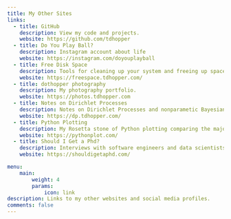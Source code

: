 ```yaml
---
title: My Other Sites 
links:
  - title: GitHub
    description: View my code and projects. 
    website: https://github.com/tdhopper
  - title: Do You Play Ball?
    description: Instagram account about life 
    website: https://instagram.com/doyouplayball
  - title: Free Disk Space
    description: Tools for cleaning up your system and freeing up space, especially for developers. 
    website: https://freespace.tdhopper.com/
  - title: dothopper photography
    description: My photography portfolio. 
    website: https://photos.tdhopper.com  
  - title: Notes on Dirichlet Processes 
    description: Notes on Dirichlet Processes and nonparametic Bayesian inference that I compiled in 2015.
    website: https://dp.tdhopper.com/ 
  - title: Python Plotting    
    description: My Rosetta stone of Python plotting comparing the major Python plotting libraries. 
    website: https://pythonplot.com/
  - title: Should I Get a Phd?    
    description: Interviews with software engineers and data scientists about their decision to, or not to, get a PhD. 
    website: https://shouldigetaphd.com/    

menu:
    main: 
        weight: 4
        params:
            icon: link
description: Links to my other websites and social media profiles.
comments: false
---
```

